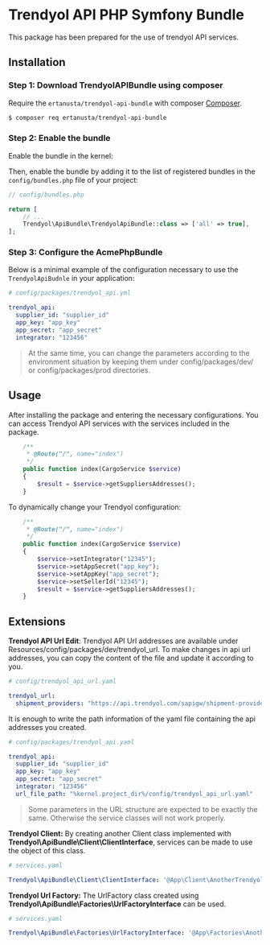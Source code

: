 Trendyol API PHP Symfony Bundle
=======================

This package has been prepared for the use of trendyol API services.


Installation
------------

### Step 1: Download TrendyolAPIBundle using composer

Require the `ertanusta/trendyol-api-bundle` with composer [Composer](http://getcomposer.org/).

```bash
$ composer req ertanusta/trendyol-api-bundle
```

### Step 2: Enable the bundle

Enable the bundle in the kernel:

Then, enable the bundle by adding it to the list of registered bundles
in the `config/bundles.php` file of your project:

```php
// config/bundles.php

return [
    // ...
    Trendyol\ApiBundle\TrendyolApiBundle::class => ['all' => true],
];
```

### Step 3: Configure the AcmePhpBundle

Below is a minimal example of the configuration necessary to use the
`TrendyolApiBudnle` in your application:

```yml
# config/packages/trendyol_api.yml

trendyol_api:
  supplier_id: "supplier_id"
  app_key: "app_key"
  app_secret: "app_secret"
  integrator: "123456"
```
> At the same time, you can change the parameters according to the environment situation by keeping them under config/packages/dev/ or config/packages/prod directories.

Usage
-----

After installing the package and entering the necessary configurations. You can access Trendyol API services with the services included in the package.

```php
    /**
     * @Route("/", name="index")
     */
    public function index(CargoService $service)
    {
        $result = $service->getSuppliersAddresses();
    }
```
To dynamically change your Trendyol configuration:

```php
    /**
     * @Route("/", name="index")
     */
    public function index(CargoService $service)
    {
        $service->setIntegrator("12345");
        $service->setAppSecret("app_key");
        $service->setAppKey("app_secret");
        $service->setSellerId("12345");
        $result = $service->getSuppliersAddresses();
    }
```


Extensions
----------

**Trendyol API Url Edit**: Trendyol API Url addresses are available under Resources/config/packages/dev/trendyol_url. To make changes in api url addresses, you can copy the content of the file and update it according to you.

```yml
# config/trendyol_api_url.yaml

trendyol_url:
  shipment_providers: "https://api.trendyol.com/sapigw/shipment-providers"
```

It is enough to write the path information of the yaml file containing the api addresses you created.
```yml
# config/packages/trendyol_api.yaml

trendyol_api:
  supplier_id: "supplier_id"
  app_key: "app_key"
  app_secret: "app_secret"
  integrator: "123456"
  url_file_path: "%kernel.project_dir%/config/trendyol_api_url.yaml"
```
> Some parameters in the URL structure are expected to be exactly the same. Otherwise the service classes will not work properly.

**Trendyol Client:** By creating another Client class implemented with **Trendyol\ApiBundle\Client\ClientInterface**, services can be made to use the object of this class.

```yml
# services.yaml

Trendyol\ApiBundle\Client\ClientInterface: '@App\Client\AnotherTrendyolClient'

```

**Trendyol Url Factory:** The UrlFactory class created using **Trendyol\ApiBundle\Factories\UrlFactoryInterface** can be used.
```yml
# services.yaml

Trendyol\ApiBundle\Factories\UrlFactoryInterface: '@App\Factories\AnotherTrendyolUrlFactory'

```